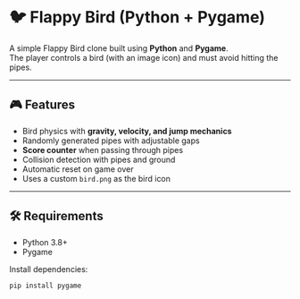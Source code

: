 # 🐦 Flappy Bird (Python + Pygame)

A simple Flappy Bird clone built using **Python** and **Pygame**.  
The player controls a bird (with an image icon) and must avoid hitting the pipes.

---

## 🎮 Features
- Bird physics with **gravity, velocity, and jump mechanics**  
- Randomly generated pipes with adjustable gaps  
- **Score counter** when passing through pipes  
- Collision detection with pipes and ground  
- Automatic reset on game over  
- Uses a custom `bird.png` as the bird icon  

---

## 🛠️ Requirements
- Python 3.8+
- Pygame

Install dependencies:
```bash
pip install pygame
